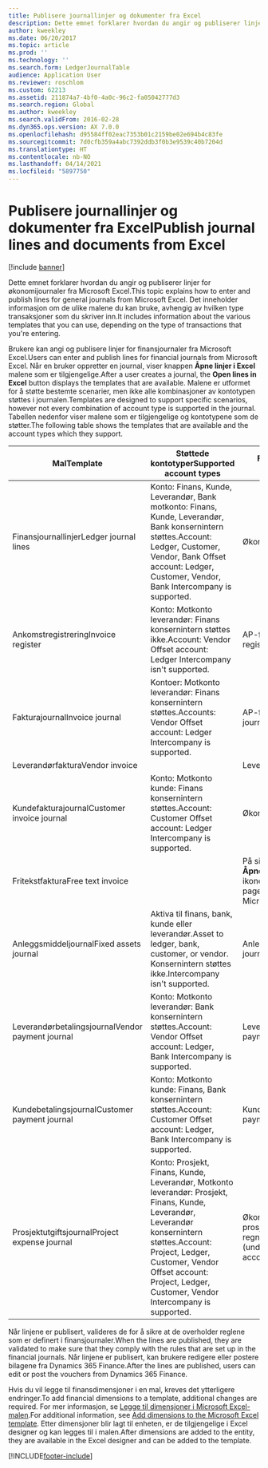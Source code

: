 ```yaml
---
title: Publisere journallinjer og dokumenter fra Excel
description: Dette emnet forklarer hvordan du angir og publiserer linjer for økonomijournaler fra Microsoft Excel. Det inneholder informasjon om de ulike malene du kan bruke, avhengig av hvilken type transaksjoner som du skriver inn.
author: kweekley
ms.date: 06/20/2017
ms.topic: article
ms.prod: ''
ms.technology: ''
ms.search.form: LedgerJournalTable
audience: Application User
ms.reviewer: roschlom
ms.custom: 62213
ms.assetid: 211874a7-4bf0-4a0c-96c2-fa05042777d3
ms.search.region: Global
ms.author: kweekley
ms.search.validFrom: 2016-02-28
ms.dyn365.ops.version: AX 7.0.0
ms.openlocfilehash: d95584ff02eac7353b01c2159be02e694b4c83fe
ms.sourcegitcommit: 7d0cfb359a4abc7392ddb3f0b3e9539c40b7204d
ms.translationtype: HT
ms.contentlocale: nb-NO
ms.lasthandoff: 04/14/2021
ms.locfileid: "5897750"
---
```

# <a name="publish-journal-lines-and-documents-from-excel"></a><span data-ttu-id="374f4-104">Publisere journallinjer og dokumenter fra Excel</span><span class="sxs-lookup"><span data-stu-id="374f4-104">Publish journal lines and documents from Excel</span></span>

[!include [banner](../includes/banner.md)]

<span data-ttu-id="374f4-105">Dette emnet forklarer hvordan du angir og publiserer linjer for økonomijournaler fra Microsoft Excel.</span><span class="sxs-lookup"><span data-stu-id="374f4-105">This topic explains how to enter and publish lines for general journals from Microsoft Excel.</span></span> <span data-ttu-id="374f4-106">Det inneholder informasjon om de ulike malene du kan bruke, avhengig av hvilken type transaksjoner som du skriver inn.</span><span class="sxs-lookup"><span data-stu-id="374f4-106">It includes information about the various templates that you can use, depending on the type of transactions that you're entering.</span></span>

<span data-ttu-id="374f4-107">Brukere kan angi og publisere linjer for finansjournaler fra Microsoft Excel.</span><span class="sxs-lookup"><span data-stu-id="374f4-107">Users can enter and publish lines for financial journals from Microsoft Excel.</span></span> <span data-ttu-id="374f4-108">Når en bruker oppretter en journal, viser knappen **Åpne linjer i Excel** malene som er tilgjengelige.</span><span class="sxs-lookup"><span data-stu-id="374f4-108">After a user creates a journal, the **Open lines in Excel** button displays the templates that are available.</span></span> <span data-ttu-id="374f4-109">Malene er utformet for å støtte bestemte scenarier, men ikke alle kombinasjoner av kontotypen støttes i journalen.</span><span class="sxs-lookup"><span data-stu-id="374f4-109">Templates are designed to support specific scenarios, however not every combination of account type is supported in the journal.</span></span> <span data-ttu-id="374f4-110">Tabellen nedenfor viser malene som er tilgjengelige og kontotypene som de støtter.</span><span class="sxs-lookup"><span data-stu-id="374f4-110">The following table shows the templates that are available and the account types which they support.</span></span>

| <span data-ttu-id="374f4-111">Mal</span><span class="sxs-lookup"><span data-stu-id="374f4-111">Template</span></span>             | <span data-ttu-id="374f4-112">Støttede kontotyper</span><span class="sxs-lookup"><span data-stu-id="374f4-112">Supported account types</span></span> | <span data-ttu-id="374f4-113">Få tilgang til malen</span><span class="sxs-lookup"><span data-stu-id="374f4-113">How to access the template</span></span>                                                          |
|--------------------------|-------------------------------------------------------------------------------------------------------------------------|-----------------------------------------------------------------------------------------|
| <span data-ttu-id="374f4-114">Finansjournallinjer</span><span class="sxs-lookup"><span data-stu-id="374f4-114">Ledger journal lines</span></span>     | <span data-ttu-id="374f4-115">Konto: Finans, Kunde, Leverandør, Bank motkonto: Finans, Kunde, Leverandør, Bank konsernintern støttes.</span><span class="sxs-lookup"><span data-stu-id="374f4-115">Account: Ledger, Customer, Vendor, Bank Offset account: Ledger, Customer, Vendor, Bank Intercompany is supported.</span></span>       | <span data-ttu-id="374f4-116">Økonomijournal</span><span class="sxs-lookup"><span data-stu-id="374f4-116">General journal</span></span>                                                                         |
| <span data-ttu-id="374f4-117">Ankomstregistrering</span><span class="sxs-lookup"><span data-stu-id="374f4-117">Invoice register</span></span>         | <span data-ttu-id="374f4-118">Konto: Motkonto leverandør: Finans konsernintern støttes ikke.</span><span class="sxs-lookup"><span data-stu-id="374f4-118">Account: Vendor Offset account: Ledger Intercompany isn't supported.</span></span>                                                    | <span data-ttu-id="374f4-119">AP-fakturaregister</span><span class="sxs-lookup"><span data-stu-id="374f4-119">AP invoice register</span></span>                                                                     |
| <span data-ttu-id="374f4-120">Fakturajournal</span><span class="sxs-lookup"><span data-stu-id="374f4-120">Invoice journal</span></span>          | <span data-ttu-id="374f4-121">Kontoer: Motkonto leverandør: Finans konsernintern støttes.</span><span class="sxs-lookup"><span data-stu-id="374f4-121">Accounts: Vendor Offset account: Ledger Intercompany is supported.</span></span>                                                      | <span data-ttu-id="374f4-122">AP-fakturajournal</span><span class="sxs-lookup"><span data-stu-id="374f4-122">AP invoice journal</span></span>                                                                      |
| <span data-ttu-id="374f4-123">Leverandørfaktura</span><span class="sxs-lookup"><span data-stu-id="374f4-123">Vendor invoice</span></span>           |                                                                                                                         | <span data-ttu-id="374f4-124">Leverandørfaktura</span><span class="sxs-lookup"><span data-stu-id="374f4-124">Vendor invoice</span></span>                                                                          |
| <span data-ttu-id="374f4-125">Kundefakturajournal</span><span class="sxs-lookup"><span data-stu-id="374f4-125">Customer invoice journal</span></span> | <span data-ttu-id="374f4-126">Konto: Motkonto kunde: Finans konsernintern støttes.</span><span class="sxs-lookup"><span data-stu-id="374f4-126">Account: Customer Offset account: Ledger Intercompany is supported.</span></span>                                                     | <span data-ttu-id="374f4-127">Økonomijournal</span><span class="sxs-lookup"><span data-stu-id="374f4-127">General journal</span></span>                                                                         |
| <span data-ttu-id="374f4-128">Fritekstfaktura</span><span class="sxs-lookup"><span data-stu-id="374f4-128">Free text invoice</span></span>        |                                                                                                                         | <span data-ttu-id="374f4-129">På siden **Fritekstfaktura** klikker du **Åpne i Excel** (Microsoft Office-ikonet).</span><span class="sxs-lookup"><span data-stu-id="374f4-129">On the **Free text invoice** page, click **Open in Excel** (the Microsoft Office icon).</span></span> |
| <span data-ttu-id="374f4-130">Anleggsmiddeljournal</span><span class="sxs-lookup"><span data-stu-id="374f4-130">Fixed assets journal</span></span>     | <span data-ttu-id="374f4-131">Aktiva til finans, bank, kunde eller leverandør.</span><span class="sxs-lookup"><span data-stu-id="374f4-131">Asset to ledger, bank, customer, or vendor.</span></span> <span data-ttu-id="374f4-132">Konsernintern støttes ikke.</span><span class="sxs-lookup"><span data-stu-id="374f4-132">Intercompany isn't supported.</span></span>                                               | <span data-ttu-id="374f4-133">Anleggsmiddeljournal</span><span class="sxs-lookup"><span data-stu-id="374f4-133">Fixed asset journal</span></span>                                                                     |
| <span data-ttu-id="374f4-134">Leverandørbetalingsjournal</span><span class="sxs-lookup"><span data-stu-id="374f4-134">Vendor payment journal</span></span>   | <span data-ttu-id="374f4-135">Konto: Motkonto leverandør: Bank konsernintern støttes.</span><span class="sxs-lookup"><span data-stu-id="374f4-135">Account: Vendor Offset account: Ledger, Bank Intercompany is supported.</span></span>                                                 | <span data-ttu-id="374f4-136">Leverandørbetalingsjournal</span><span class="sxs-lookup"><span data-stu-id="374f4-136">Vendor payment journal</span></span>                                                                  |
| <span data-ttu-id="374f4-137">Kundebetalingsjournal</span><span class="sxs-lookup"><span data-stu-id="374f4-137">Customer payment journal</span></span> | <span data-ttu-id="374f4-138">Konto: Motkonto kunde: Finans, Bank konsernintern støttes.</span><span class="sxs-lookup"><span data-stu-id="374f4-138">Account: Customer Offset account: Ledger, Bank Intercompany is supported.</span></span>                                               | <span data-ttu-id="374f4-139">Kundebetalingsjournal</span><span class="sxs-lookup"><span data-stu-id="374f4-139">Customer payment journal</span></span>                                                                |
| <span data-ttu-id="374f4-140">Prosjektutgiftsjournal</span><span class="sxs-lookup"><span data-stu-id="374f4-140">Project expense journal</span></span>  | <span data-ttu-id="374f4-141">Konto: Prosjekt, Finans, Kunde, Leverandør, Motkonto leverandør: Prosjekt, Finans, Kunde, Leverandør, Leverandør konsernintern støttes.</span><span class="sxs-lookup"><span data-stu-id="374f4-141">Account: Project, Ledger, Customer, Vendor Offset account: Project, Ledger, Customer, Vendor Intercompany is supported.</span></span> | <span data-ttu-id="374f4-142">Økonomijournal Utgift (under prosjektstyring og regnskap)</span><span class="sxs-lookup"><span data-stu-id="374f4-142">General journal Expense (under Project management and accounting)</span></span>                       |

<span data-ttu-id="374f4-143">Når linjene er publisert, valideres de for å sikre at de overholder reglene som er definert i finansjournaler.</span><span class="sxs-lookup"><span data-stu-id="374f4-143">When the lines are published, they are validated to make sure that they comply with the rules that are set up in the financial journals.</span></span> <span data-ttu-id="374f4-144">Når linjene er publisert, kan brukere redigere eller postere bilagene fra Dynamics 365 Finance.</span><span class="sxs-lookup"><span data-stu-id="374f4-144">After the lines are published, users can edit or post the vouchers from Dynamics 365 Finance.</span></span> 

<span data-ttu-id="374f4-145">Hvis du vil legge til finansdimensjoner i en mal, kreves det ytterligere endringer.</span><span class="sxs-lookup"><span data-stu-id="374f4-145">To add financial dimensions to a template, additional changes are required.</span></span> <span data-ttu-id="374f4-146">For mer informasjon, se [Legge til dimensjoner i Microsoft Excel-malen](../../fin-ops-core/dev-itpro/financial/add-dimensions-excel-templates.md).</span><span class="sxs-lookup"><span data-stu-id="374f4-146">For additional information, see [Add dimensions to the Microsoft Excel template](../../fin-ops-core/dev-itpro/financial/add-dimensions-excel-templates.md).</span></span> <span data-ttu-id="374f4-147">Etter dimensjoner blir lagt til enheten, er de tilgjengelige i Excel designer og kan legges til i malen.</span><span class="sxs-lookup"><span data-stu-id="374f4-147">After dimensions are added to the entity, they are available in the Excel designer and can be added to the template.</span></span>







[!INCLUDE[footer-include](../../includes/footer-banner.md)]